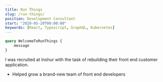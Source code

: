 ```yaml
---
title: Run Things
slug: /run-things/
position: Development Consultant
start: "2020-05-20T00:00:00"
keywords: [React, Typescript, GraphQL, Kubernetes]
---
```


```graphql
query WelcomeToRunThings {
    message
}
```
I was recruited at Inshur with the task of rebuilding their front end customer application. 

* Helped grow a brand-new team of front end developers
